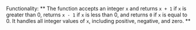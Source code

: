 Functionality: ** The function accepts an integer `x` and returns `x + 1` if `x` is greater than 0, returns `x - 1` if `x` is less than 0, and returns `0` if `x` is equal to 0. It handles all integer values of `x`, including positive, negative, and zero. **